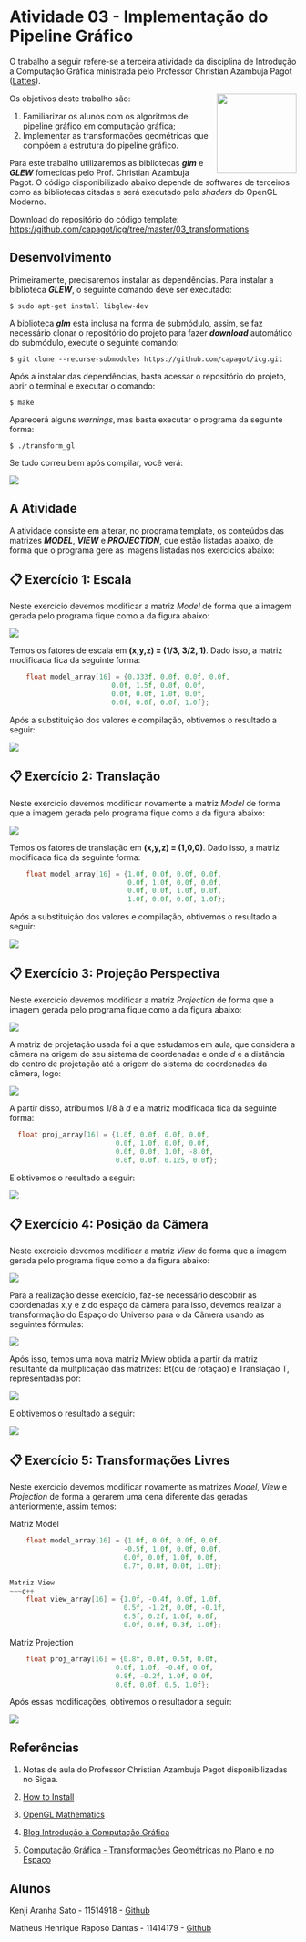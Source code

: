 # Atividade 03 - Implementação do Pipeline Gráfico

O trabalho a seguir refere-se a terceira atividade da disciplina de Introdução a Computação Gráfica ministrada pelo Professor Christian Azambuja Pagot ([Lattes](http://lattes.cnpq.br/4353928200012173)). 

[<img src="https://rawgit.com/eug/awesome-opengl/master/opengl-logo.svg" align="right" width="140">](https://www.opengl.org)

Os objetivos deste trabalho são:

<ol>
    <li>Familiarizar os alunos com os algoritmos de pipeline gráfico em computação gráfica;</li>
    <li>Implementar as transformações geométricas que compõem a estrutura do pipeline gráfico.</li>
</ol>

Para este trabalho utilizaremos as bibliotecas *__glm__* e *__GLEW__* fornecidas pelo Prof. Christian Azambuja Pagot. O código disponibilizado abaixo depende de softwares de terceiros como as bibliotecas citadas e será executado pelo *shaders* do OpenGL Moderno.

Download do repositório do código template: <https://github.com/capagot/icg/tree/master/03_transformations>

## Desenvolvimento

Primeiramente, precisaremos instalar as dependências. Para instalar a biblioteca *__GLEW__*, o seguinte comando deve ser executado:

~~~
$ sudo apt-get install libglew-dev
~~~

A biblioteca *__glm__* está inclusa na forma de submódulo, assim, se faz necessário clonar o repositório do projeto para fazer *__download__* automático do submódulo, execute o seguinte comando:


~~~
$ git clone --recurse-submodules https://github.com/capagot/icg.git
~~~

Após a instalar das dependências, basta acessar o repositório do projeto, abrir o terminal e executar o comando:

~~~
$ make
~~~

Aparecerá alguns *warnings*, mas basta executar o programa da seguinte forma:

~~~ 
$ ./transform_gl
~~~

Se tudo correu bem após compilar, você verá:

![](https://github.com/matheusdantascc/ICG/blob/master/act03_transformations/img/modelopadrao.png)


## A Atividade

A atividade consiste em alterar, no programa template, os conteúdos das matrizes *__MODEL__*, *__VIEW__* e *__PROJECTION__*, que estão listadas abaixo, de forma que o programa gere as imagens listadas nos exercicios abaixo:

## :clipboard: Exercício 1: Escala

Neste exercício devemos modificar a matriz *Model* de forma que a imagem gerada pelo programa fique como a da figura abaixo:

![](https://github.com/matheusdantascc/ICG/blob/master/act03_transformations/img/exercicio1-escala-modelo.png)

Temos os fatores de escala em __(x,y,z) = (1/3, 3/2, 1)__. Dado isso, a matriz modificada fica da seguinte forma:

~~~c++
    float model_array[16] = {0.333f, 0.0f, 0.0f, 0.0f,
                         0.0f, 1.5f, 0.0f, 0.0f,
                         0.0f, 0.0f, 1.0f, 0.0f,
                         0.0f, 0.0f, 0.0f, 1.0f};
~~~

Após a substituição dos valores e compilação, obtivemos o resultado a seguir:

![](https://github.com/matheusdantascc/ICG/blob/master/act03_transformations/img/exercicio1-escala.png)

## :clipboard: Exercício 2: Translação

Neste exercício devemos modificar novamente a matriz *Model* de forma que a imagem gerada pelo programa fique como a da figura abaixo:

![](https://github.com/matheusdantascc/ICG/blob/master/act03_transformations/img/exercicio2-translacao-modelo.png)

Temos os fatores de translação em __(x,y,z) = (1,0,0)__. Dado isso, a matriz modificada fica da seguinte forma:


~~~c++
    float model_array[16] = {1.0f, 0.0f, 0.0f, 0.0f,
                             0.0f, 1.0f, 0.0f, 0.0f,
                             0.0f, 0.0f, 1.0f, 0.0f,
                             1.0f, 0.0f, 0.0f, 1.0f};
~~~

Após a substituição dos valores e compilação, obtivemos o resultado a seguir:

![](https://github.com/matheusdantascc/ICG/blob/master/act03_transformations/img/exercicio2-translacao.png)


## :clipboard: Exercício 3: Projeção Perspectiva

Neste exercício devemos modificar a matriz *Projection* de forma que a imagem gerada pelo programa fique como a da figura abaixo:

![](https://github.com/matheusdantascc/ICG/blob/master/act03_transformations/img/exercicio3-projecao-modelo.png)

A matriz de projetação usada foi a que estudamos em aula, que considera a câmera na origem do seu sistema de coordenadas e onde *d* é a distância do centro de projetação até a origem do sistema de coordenadas da câmera, logo:

![](https://github.com/matheusdantascc/ICG/blob/master/act03_transformations/img/exercicio3-projeco-mp.png)

A partir disso, atribuimos 1/8 à *d* e a matriz modificada fica da seguinte forma:

~~~c
  float proj_array[16] = {1.0f, 0.0f, 0.0f, 0.0f, 
                          0.0f, 1.0f, 0.0f, 0.0f, 
                          0.0f, 0.0f, 1.0f, -8.0f, 
                          0.0f, 0.0f, 0.125, 0.0f};
~~~

E obtivemos o resultado a seguir:

![](https://github.com/matheusdantascc/ICG/blob/master/act03_transformations/img/exercicio3-projecao.png)


## :clipboard: Exercício 4: Posição da Câmera

Neste exercício devemos modificar a matriz *View* de forma que a imagem gerada pelo programa fique como a da figura abaixo:

![](https://github.com/matheusdantascc/ICG/blob/master/act03_transformations/img/exercicio4-camera-modelo.png)

Para a realização desse exercício, faz-se necessário descobrir as coordenadas x,y e z do espaço da câmera para isso, devemos realizar a transformação do Espaço do Universo para o da Câmera usando as seguintes fórmulas:


![](https://github.com/matheusdantascc/ICG/blob/master/act03_transformations/img/exercicio4-camera-2.png)

Após isso, temos uma nova matriz Mview obtida a partir da matriz resultante da multplicação das matrizes: Bt(ou de rotação) e Translação T, representadas por:

![](https://github.com/matheusdantascc/ICG/blob/master/act03_transformations/img/exercicio4-camera-3.png)

E obtivemos o resultado a seguir:

![](https://github.com/matheusdantascc/ICG/blob/master/act03_transformations/img/exercicio4-camera.png)


## :clipboard: Exercício 5: Transformações Livres

Neste exercício devemos modificar novamente as matrizes *Model*, *View* e *Projection* de forma a gerarem uma cena diferente das geradas anteriormente, assim temos:

Matriz Model
~~~c++
    float model_array[16] = {1.0f, 0.0f, 0.0f, 0.0f,
                            -0.5f, 1.0f, 0.0f, 0.0f,
                            0.0f, 0.0f, 1.0f, 0.0f,
                            0.7f, 0.0f, 0.0f, 1.0f};

Matriz View
~~~c++
    float view_array[16] = {1.0f, -0.4f, 0.0f, 1.0f, 
                            0.5f, -1.2f, 0.0f, -0.1f, 
                            0.5f, 0.2f, 1.0f, 0.0f, 
                            0.0f, 0.0f, 0.3f, 1.0f};
~~~

Matriz Projection
~~~c++
    float proj_array[16] = {0.8f, 0.0f, 0.5f, 0.0f,
                          0.0f, 1.0f, -0.4f, 0.0f,
                          0.8f, -0.2f, 1.0f, 0.0f,
                          0.0f, 0.0f, 0.5, 1.0f};
~~~

Após essas modificações, obtivemos o resultador a seguir:

![](https://github.com/matheusdantascc/ICG/blob/master/act03_transformations/img/exercicio5-transformacoes.png)

## Referências

1. Notas de aula do Professor Christian Azambuja Pagot disponibilizadas no Sigaa.

2. [How to Install](https://howtoinstall.co/pt/ubuntu/xenial/libglew-dev)

3. [OpenGL Mathematics](https://glm.g-truc.net/0.9.9/index.html)

4. [Blog Introdução à Computação Gráfica](https://matheuspraxedescg.blogspot.com/2016/10/pipeline-grafico.html)

5. [Computação Gráfica - Transformações Geométricas no Plano e no Espaço](https://pt.slideshare.net/thild/computao-grfica-transformaes-geomtricas-no-plano-e-no-espao)

## Alunos

Kenji Aranha Sato - 11514918 - [Github](https://github.com/KenjiSato97/ICG)

Matheus Henrique Raposo Dantas - 11414179 - [Github](https://github.com/matheusdantascc/ICG)

